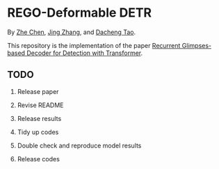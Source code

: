 # REGO-Deformable DETR

By [Zhe Chen](https://scholar.google.cz/citations?user=Jgt6vEAAAAAJ&hl),  [Jing Zhang](https://scholar.google.com/citations?user=9jH5v74AAAAJ&hl), and [Dacheng Tao](https://scholar.google.com/citations?user=RwlJNLcAAAAJ&hl).

This repository is the implementation of the paper [Recurrent Glimpses-based Decoder for Detection with Transformer](https://arxiv.org/abs/2010.04159).

## TODO
1. Release paper

2. Revise README

3. Release results

4. Tidy up codes

5. Double check and reproduce model results

6. Release codes

